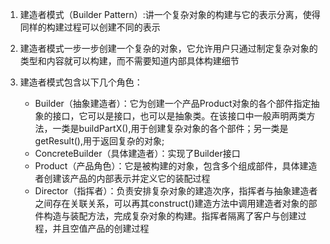 1. 建造者模式（Builder Pattern）:讲一个复杂对象的构建与它的表示分离，使得同样的构建过程可以创建不同的表示

2. 建造者模式一步一步创建一个复杂的对象，它允许用户只通过制定复杂对象的类型和内容就可以构建，而不需要知道内部具体构建细节

3. 建造者模式包含以下几个角色：
    * Builder（抽象建造者）：它为创建一个产品Product对象的各个部件指定抽象的接口，它可以是接口，也可以是抽象类。在该接口中一般声明两类方法，一类是buildPartX(),用于创建复杂对象的各个部件；另一类是getResult(),用于返回复杂的对象;
    * ConcreteBuilder（具体建造者）：实现了Builder接口
    * Product（产品角色）：它是被构建的对象，包含多个组成部件，具体建造者创建该产品的内部表示并定义它的装配过程
    * Director（指挥者）：负责安排复杂对象的建造次序，指挥者与抽象建造者之间存在关联关系，可以再其construct()建造方法中调用建造者对象的部件构造与装配方法，完成复杂对象的构建。指挥者隔离了客户与创建过程，并且空值产品的创建过程
